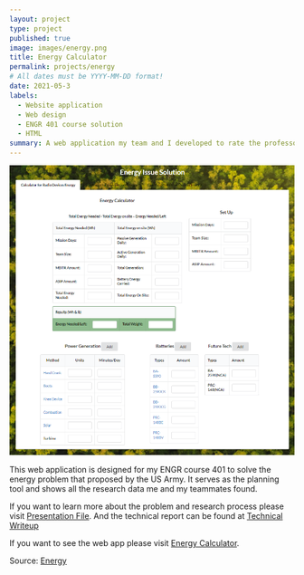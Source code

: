 ```yaml
---
layout: project
type: project
published: true
image: images/energy.png
title: Energy Calculator
permalink: projects/energy
# All dates must be YYYY-MM-DD format!
date: 2021-05-3
labels:
  - Website application
  - Web design
  - ENGR 401 course solution
  - HTML
summary: A web application my team and I developed to rate the professor and courses in UH
---
```

<div class="ui images">
  <img class="ui image" src="../images/energy.png">
</div>

This web application is designed for my ENGR course 401 to solve the energy problem that proposed by the US Army. 
It serves as the planning tool and shows all the research data me and my teammates found.

If you want to learn more about the problem and research process please visit [Presentation File](https://docs.google.com/presentation/d/10OTFVSNFurj1d50fFgRK5rKDnQMf9FK_lsU3Khq_1cs/edit?usp=sharing).
And the technical report can be found at [Technical Writeup](https://docs.google.com/document/d/1z1xB_x7gYffiD330qATx8vijbnXUOP-RO1xolcd7eko/edit?usp=sharing)

If you want to see the web app please visit [Energy Calculator](https://hangbozhang.github.io/energy/).


Source: <a href="https://github.com/hangbozhang/energy"><i class="large github icon "></i>Energy</a>

